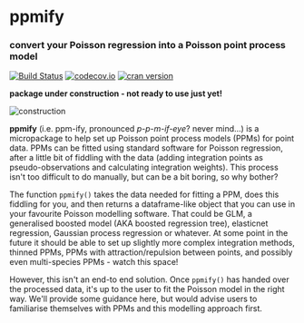 # ppmify

### convert your Poisson regression into a Poisson point process model

[![Build Status](https://travis-ci.org/goldingn/ppmify.svg)](https://travis-ci.org/goldingn/ppmify)
[![codecov.io](https://codecov.io/github/goldingn/ppmify/coverage.svg?branch=master)](https://codecov.io/github/goldingn/ppmify)
[![cran version](http://www.r-pkg.org/badges/version/ppmify)](http://cran.rstudio.com/web/packages/ppmify)

**package under construction - not ready to use just yet!**

![construction](https://camo.githubusercontent.com/4a7cf94aedbd23c13cc2d75fdc3b2af5c816c208/687474703a2f2f7374617469632e646967672e636f6d2f7374617469632f696d616765732f6469676765722e676966)

**ppmify** (i.e. ppm-ify, pronounced *p-p-m-if-eye*? never mind...) is a micropackage to help set up Poisson point process models (PPMs) for point data.
PPMs can be fitted using standard software for Poisson regression, after a little bit of fiddling with the data (adding integration points as pseudo-observations and calculating integration weights).
This process isn't too difficult to do manually, but can be a bit boring, so why bother?

The function `ppmify()` takes the data needed for fitting a PPM, does this fiddling for you, and then returns a dataframe-like object that you can use in your favourite Poisson modelling software.
That could be GLM, a generalised boosted model (AKA boosted regression tree), elasticnet regression, Gaussian process regression or whatever.
At some point in the future it should be able to set up slightly more complex integration methods, thinned PPMs, PPMs with attraction/repulsion between points, and possibly even multi-species PPMs - watch this space!

However, this isn't an end-to end solution.
Once `ppmify()` has handed over the processed data, it's up to the user to fit the Poisson model in the right way.
We'll provide some guidance here, but would advise users to familiarise themselves with PPMs and this modelling approach first. 

